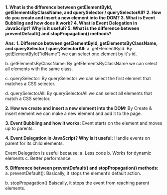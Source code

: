 **1. What is the difference between getElementById, getElementsByClassName, and querySelector / querySelectorAll?
2. How do you create and insert a new element into the DOM?
3. What is Event Bubbling and how does it work?
4. What is Event Delegation in JavaScript? Why is it useful?
5. What is the difference between preventDefault() and stopPropagation() methods?**


**Ans:**
**1. Difference between getElementById, getElementsByClassName, and querySelector / querySelectorAll:**
a. getElementById: 
By getElementById("idName") we can select one element by it's id.

b. getElementsByClassName:
By getElementsByClassName we can select all elements with the same class.

c. querySelector:
By querySelector we can select the first element that matches a CSS selector.

d. querySelectorAll:
By querySelectorAll we can select all elements that match a CSS selector.



**2. How we create and insert a new element into the DOM:**
By Create & insert element we can make a new element and add it to the page.



**3. Event Bubbling and how it works:**
Event starts on the element and moves up to parents.



**4. Event Delegation in JavaScript? Why is it useful:**
Handle events on parent for its child elements.

Event Delegation is useful because:
a. Less code 
b. Works for dynamic elements
c. Better performance



**5. Difference between preventDefault() and stopPropagation() methods:**
a. preventDefault():
Basically, it stops the element’s default action.

b. stopPropagation()
Baiscally, it stops the event from reaching parent elements.


